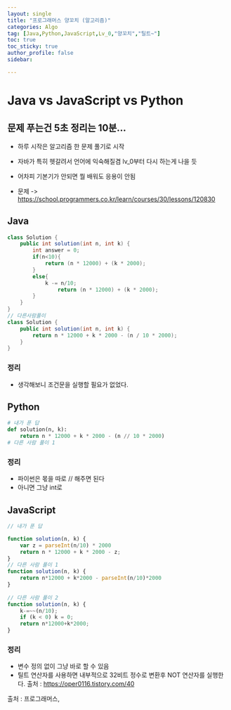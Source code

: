 ```yaml
---
layout: single
title: "프로그래머스 양꼬치 (알고리즘)"
categories: Algo
tag: [Java,Python,JavaScript,Lv_0,"양꼬치","틸트~"]
toc: true
toc_sticky: true
author_profile: false
sidebar:

---
```

# Java vs JavaScript vs Python
## 문제 푸는건 5초 정리는 10분...

- 하루 시작은 알고리즘 한 문제 풀기로 시작
- 자바가 특히 헷갈려서 언어에 익숙해질겸 lv_0부터 다시 하는게 나을 듯
- 어차피 기본기가 안되면 뭘 배워도 응용이 안됨

- 문제 -> https://school.programmers.co.kr/learn/courses/30/lessons/120830

## Java

```java
class Solution {
    public int solution(int n, int k) {
        int answer = 0;
        if(n<10){
            return (n * 12000) + (k * 2000);
        }
        else{
            k -= n/10;
                return (n * 12000) + (k * 2000);
        }
    }
}
// 다른사람풀이 
class Solution {
    public int solution(int n, int k) {
        return n * 12000 + k * 2000 - (n / 10 * 2000);
    }
}
```
### 정리
- 생각해보니 조건문을 실행할 필요가 없었다.



## Python
```python
# 내가 푼 답
def solution(n, k):
    return n * 12000 + k * 2000 - (n // 10 * 2000)
# 다른 사람 풀이 1


```
### 정리
- 파이썬은 몫을 따로 // 해주면 된다
- 아니면 그냥 int로 



## JavaScript

```javascript
// 내가 푼 답

function solution(n, k) {
    var z = parseInt(n/10) * 2000
    return n * 12000 + k * 2000 - z;
}
// 다른 사람 풀이 1
function solution(n, k) {
    return n*12000 + k*2000 - parseInt(n/10)*2000
}
  
// 다른 사람 풀이 2
function solution(n, k) {
    k-=~~(n/10);
    if (k < 0) k = 0;
    return n*12000+k*2000;
}
```
### 정리
- 변수 정의 없이 그냥 바로 할 수 있음
- 틸트 연산자를 사용하면 내부적으로 32비트 정수로 변환후 NOT 연산자를 실행한다.
출처 : https://oper0116.tistory.com/40

출처 : 프로그래머스,